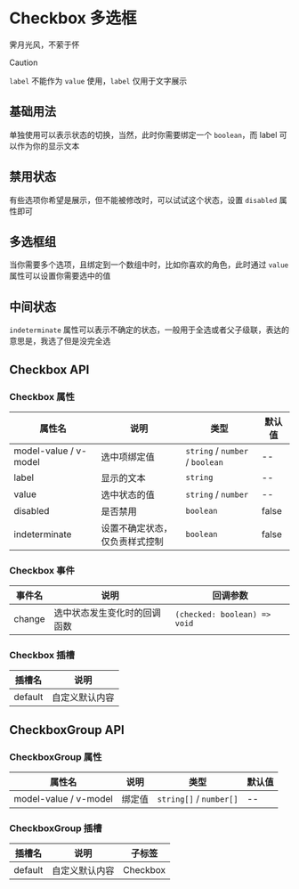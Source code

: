 # Checkbox 多选框

霁月光风，不萦于怀

> [!CAUTION]
> `label` 不能作为 `value` 使用，`label` 仅用于文字展示

## 基础用法
单独使用可以表示状态的切换，当然，此时你需要绑定一个 `boolean`，而 label 可以作为你的显示文本
<preview path="../../demo/checkbox/checkbox-basic.vue"></preview>


## 禁用状态
有些选项你希望是展示，但不能被修改时，可以试试这个状态，设置 `disabled` 属性即可
<preview path="../../demo/checkbox/checkbox-disabled.vue"></preview>

## 多选框组
当你需要多个选项，且绑定到一个数组中时，比如你喜欢的角色，此时通过 `value` 属性可以设置你需要选中的值
<preview path="../../demo/checkbox/checkbox-group.vue"></preview>

## 中间状态
`indeterminate` 属性可以表示不确定的状态，一般用于全选或者父子级联，表达的意思是，我选了但是没完全选
<preview path="../../demo/checkbox/checkbox-indeterminate.vue"></preview>

## Checkbox API
### Checkbox 属性

| 属性名                | 说明                           | 类型                            | 默认值 |
| --------------------- | ------------------------------ | ------------------------------- | ------ |
| model-value / v-model | 选中项绑定值                   | `string` / `number` / `boolean` | --     |
| label                 | 显示的文本                     | `string`                        | --     |
| value                 | 选中状态的值                   | `string` / `number`           | --     |
| disabled              | 是否禁用                       | `boolean`                       | false  |
| indeterminate         | 设置不确定状态，仅负责样式控制 | `boolean`                       | false  |


### Checkbox 事件
| 事件名   | 说明                   | 回调参数                                      |
| ---------- | -------------------------- | -------------------------------------------- |
| change    | 选中状态发生变化时的回调函数 | `(checked: boolean) => void` |

### Checkbox 插槽
| 插槽名  | 说明           |
| ------- | -------------- |
| default | 自定义默认内容 |

## CheckboxGroup API
### CheckboxGroup 属性

| 属性名                | 说明                           | 类型                            | 默认值 |
| --------------------- | ------------------------------ | ------------------------------- | ------ |
| model-value / v-model | 绑定值                   | `string[]` / `number[]` | --     |

### CheckboxGroup 插槽
| 插槽名  | 说明           | 子标签  |
| ------- | -------------- | ------- |
| default | 自定义默认内容 | Checkbox  |


